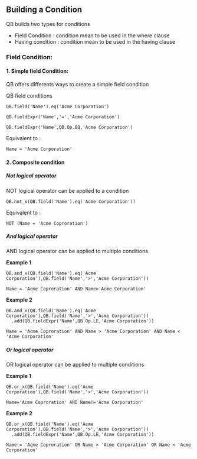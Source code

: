 
## Building a Condition

QB builds two types for conditions 

* Field Condition : condition mean to be used in the where clause 
* Having condition : condition mean to be used in the having clause
 
### Field Condition:

#### 1. Simple field Condition:

QB offers differents ways to create a simple field condition 

QB field conditions 

  ```apex
  QB.field('Name').eq('Acme Corporation')
  ```
  ```apex
  QB.fieldExpr('Name','=','Acme Corporation')
  ```
  ```apex
  QB.fieldExpr('Name',QB.Op.EQ,'Acme Corporation')
  ```
  
Equivalent to : 

  ```apex
  Name = 'Acme Corporation'
  ```
#### 2. Composite condition

##### Not logical operator

NOT logical operator can be applied to a condition 

  ```apex
  QB.not_x(QB.field('Name').eq('Acme Corporation'))
  ```
Equivalent to : 

  ```apex
  NOT (Name = 'Acme Coproration')
  ```
  
##### And logical operator

AND logical operator can be applied to multiple conditions

**Example 1**
  ```apex
  QB.and_x(QB.field('Name').eq('Acme Corporation'),QB.field('Name','>','Acme Corporation'))
  ```
  ```apex
  Name = 'Acme Coproration' AND Name>'Acme Corporation'
  ```

**Example 2**
  ```apex
  QB.and_x(QB.field('Name').eq('Acme Corporation'),QB.field('Name','>','Acme Corporation'))
    .add(QB.fieldExpr('Name',QB.Op.LE,'Acme Corporation'))
  ```
  ```apex
  Name = 'Acme Coproration' AND Name > 'Acme Corporation' AND Name < 'Acme Corporation'
  ```

##### Or logical operator

OR logical operator can be applied to multiple conditions

**Example 1**
  ```apex
  QB.or_x(QB.field('Name').eq('Acme Corporation'),QB.field('Name','>','Acme Corporation'))
  ```
  ```apex
  Name='Acme Coproration' AND Name!='Acme Corporation'
  ```

**Example 2**

  ```apex
  QB.or_x(QB.field('Name').eq('Acme Corporation'),QB.field('Name','>','Acme Corporation'))
    .add(QB.fieldExpr('Name',QB.Op.LE,'Acme Corporation'))
  ```
  ```apex
  Name = 'Acme Coproration' OR Name > 'Acme Corporation' OR Name < 'Acme Corporation'
  ```
